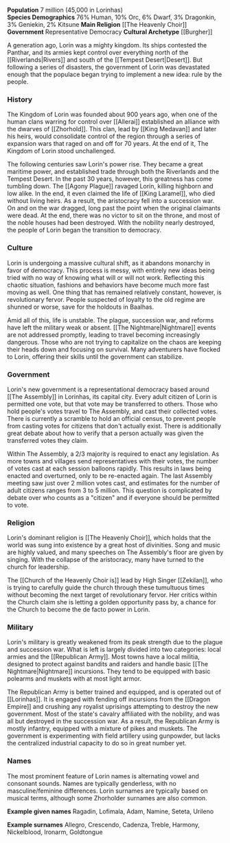 **Population** 7 million (45,000 in Lorinhas)  
**Species Demographics** 76% Human, 10% Orc, 6% Dwarf, 3% Dragonkin, 3% Geniekin, 2% Kitsune
**Main Religion** [[The Heavenly Choir]]  
**Government** Representative Democracy
**Cultural Archetype** [[Burgher]]

A generation ago, Lorin was a mighty kingdom. Its ships contested the Panthar, and its armies kept control over everything north of the [[Riverlands|Rivers]] and south of the [[Tempest Desert|Desert]]. But following a series of disasters, the government of Lorin was devastated enough that the populace began trying to implement a new idea: rule by the people.

### History

The Kingdom of Lorin was founded about 900 years ago, when one of the human clans warring for control over [[Allerai]] established an alliance with the dwarves of [[Zhorhold]]. This clan, lead by [[King Medavan]] and later his heirs, would consolidate control of the region through a series of expansion wars that raged on and off for 70 years. At the end of it, The Kingdom of Lorin stood unchallenged.

The following centuries saw Lorin's power rise. They became a great maritime power, and established trade through both the Riverlands and the Tempest Desert. In the past 30 years, however, this greatness has come tumbling down. The [[Agony Plague]] ravaged Lorin, killing highborn and low alike. In the end, it even claimed the life of [[King Laramel]], who died without living heirs. As a result, the aristocracy fell into a succession war. On and on the war dragged, long past the point when the original claimants were dead. At the end, there was no victor to sit on the throne, and most of the noble houses had been destroyed. With the nobility nearly destroyed, the people of Lorin began the transition to democracy.

### Culture

Lorin is undergoing a massive cultural shift, as it abandons monarchy in favor of democracy. This process is messy, with entirely new ideas being tried with no way of knowing what will or will not work. Reflecting this chaotic situation, fashions and behaviors have become much more fast moving as well. One thing that has remained relatively constant, however, is revolutionary fervor. People suspected of loyalty to the old regime are shunned or worse, save for the holdouts in Baalhas.

Amid all of this, life is unstable. The plague, succession war, and reforms have left the military weak or absent. [[The Nightmare|Nightmare]] events are not addressed promptly, leading to travel becoming increasingly dangerous. Those who are not trying to capitalize on the chaos are keeping their heads down and focusing on survival. Many adventurers have flocked to Lorin, offering their skills until the government can stabilize.

### Government

Lorin's new government is a representational democracy based around [[The Assembly]] in Lorinhas, its capital city. Every adult citizen of Lorin is permitted one vote, but that vote may be transferred to others. Those who hold people's votes travel to The Assembly, and cast their collected votes. There is currently a scramble to hold an official census, to prevent people from casting votes for citizens that don't actually exist. There is additionally great debate about how to verify that a person actually was given the transferred votes they claim.

Within The Assembly, a 2/3 majority is required to enact any legislation. As more towns and villages send representatives with their votes, the number of votes cast at each session balloons rapidly. This results in laws being enacted and overturned, only to be re-enacted again. The last Assembly meeting saw just over 2 million votes cast, and estimates for the number of adult citizens ranges from 3 to 5 million. This question is complicated by debate over who counts as a "citizen" and if everyone should be permitted to vote.

### Religion

Lorin's dominant religion is [[The Heavenly Choir]], which holds that the world was sung into existence by a great host of divinities. Song and music are highly valued, and many speeches on The Assembly's floor are given by singing. With the collapse of the aristocracy, many have turned to the church for leadership. 

The [[Church of the Heavenly Choir is]] lead by High Singer [[Zekilan]], who is trying to carefully guide the church through these tumultuous times without becoming the next target of revolutionary fervor. Her critics within the Church claim she is letting a golden opportunity pass by, a chance for the Church to become the de facto power in Lorin.

### Military

Lorin's military is greatly weakened from its peak strength due to the plague and succession war. What is left is largely divided into two categories: local armies and the [[Republican Army]].
Most towns have a local militia, designed to protect against bandits and raiders and handle basic [[The Nightmare|Nightmare]] incursions. They tend to be equipped with basic polearms and muskets with at most light armor.

The Republican Army is better trained and equipped, and is operated out of [[Lorinhas]]. It is engaged with fending off incursions from the [[Dragon Empire]] and crushing any royalist uprisings attempting to destroy the new government. Most of the state's cavalry affiliated with the nobility, and was all but destroyed in the succession war. As a result, the Republican Army is mostly infantry, equipped with a mixture of pikes and muskets. The government is experimenting with field artillery using gunpowder, but lacks the centralized industrial capacity to do so in great number yet.

### Names

The most prominent feature of Lorin names is alternating vowel and consonant sounds. Names are typically genderless, with no masculine/feminine differences. Lorin surnames are typically based on musical terms, although some Zhorholder surnames are also common.

**Example given names** Ragadin, Lofimala, Adam, Namine, Seteta, Urileno

**Example surnames** Allegro, Crescendo, Cadenza, Treble, Harmony, Nickelblood, Ironarm, Goldtongue